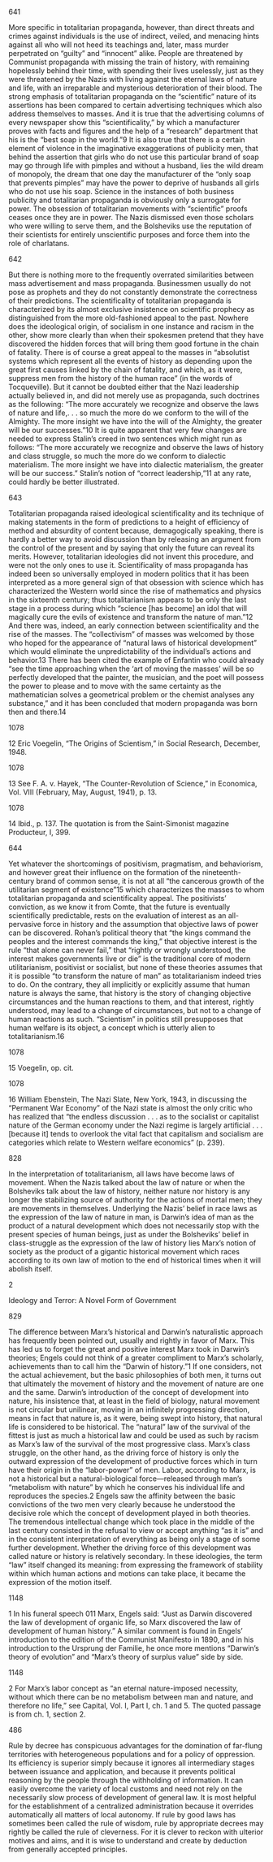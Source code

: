 641

More specific in totalitarian propaganda, however, than direct threats and crimes against individuals is the use of indirect, veiled, and menacing hints against all who will not heed its teachings and, later, mass murder perpetrated on “guilty” and “innocent” alike. People are threatened by Communist propaganda with missing the train of history, with remaining hopelessly behind their time, with spending their lives uselessly, just as they were threatened by the Nazis with living against the eternal laws of nature and life, with an irreparable and mysterious deterioration of their blood. The strong emphasis of totalitarian propaganda on the “scientific” nature of its assertions has been compared to certain advertising techniques which also address themselves to masses. And it is true that the advertising columns of every newspaper show this “scientificality,” by which a manufacturer proves with facts and figures and the help of a “research” department that his is the “best soap in the world.”9 It is also true that there is a certain element of violence in the imaginative exaggerations of publicity men, that behind the assertion that girls who do not use this particular brand of soap may go through life with pimples and without a husband, lies the wild dream of monopoly, the dream that one day the manufacturer of the “only soap that prevents pimples” may have the power to deprive of husbands all girls who do not use his soap. Science in the instances of both business publicity and totalitarian propaganda is obviously only a surrogate for power. The obsession of totalitarian movements with “scientific” proofs ceases once they are in power. The Nazis dismissed even those scholars who were willing to serve them, and the Bolsheviks use the reputation of their scientists for entirely unscientific purposes and force them into the role of charlatans.

642

But there is nothing more to the frequently overrated similarities between mass advertisement and mass propaganda. Businessmen usually do not pose as prophets and they do not constantly demonstrate the correctness of their predictions. The scientificality of totalitarian propaganda is characterized by its almost exclusive insistence on scientific prophecy as distinguished from the more old-fashioned appeal to the past. Nowhere does the ideological origin, of socialism in one instance and racism in the other, show more clearly than when their spokesmen pretend that they have discovered the hidden forces that will bring them good fortune in the chain of fatality. There is of course a great appeal to the masses in “absolutist systems which represent all the events of history as depending upon the great first causes linked by the chain of fatality, and which, as it were, suppress men from the history of the human race” (in the words of Tocqueville). But it cannot be doubted either that the Nazi leadership actually believed in, and did not merely use as propaganda, such doctrines as the following: “The more accurately we recognize and observe the laws of nature and life,. . . so much the more do we conform to the will of the Almighty. The more insight we have into the will of the Almighty, the greater will be our successes.”10 It is quite apparent that very few changes are needed to express Stalin’s creed in two sentences which might run as follows: “The more accurately we recognize and observe the laws of history and class struggle, so much the more do we conform to dialectic materialism. The more insight we have into dialectic materialism, the greater will be our success.” Stalin’s notion of “correct leadership,”11 at any rate, could hardly be better illustrated.

643

Totalitarian propaganda raised ideological scientificality and its technique of making statements in the form of predictions to a height of efficiency of method and absurdity of content because, demagogically speaking, there is hardly a better way to avoid discussion than by releasing an argument from the control of the present and by saying that only the future can reveal its merits. However, totalitarian ideologies did not invent this procedure, and were not the only ones to use it. Scientificality of mass propaganda has indeed been so universally employed in modern politics that it has been interpreted as a more general sign of that obsession with science which has characterized the Western world since the rise of mathematics and physics in the sixteenth century; thus totalitarianism appears to be only the last stage in a process during which “science \[has become\] an idol that will magically cure the evils of existence and transform the nature of man.”12 And there was, indeed, an early connection between scientificality and the rise of the masses. The “collectivism” of masses was welcomed by those who hoped for the appearance of “natural laws of historical development” which would eliminate the unpredictability of the individual’s actions and behavior.13 There has been cited the example of Enfantin who could already “see the time approaching when the ‘art of moving the masses’ will be so perfectly developed that the painter, the musician, and the poet will possess the power to please and to move with the same certainty as the mathematician solves a geometrical problem or the chemist analyses any substance,” and it has been concluded that modern propaganda was born then and there.14

1078

12 Eric Voegelin, “The Origins of Scientism,” in Social Research, December, 1948.

1078

13 See F. A. v. Hayek, “The Counter-Revolution of Science,” in Economica, Vol. VIII (February, May, August, 1941), p. 13.

1078

14 Ibid., p. 137. The quotation is from the Saint-Simonist magazine Producteur, I, 399.

644

Yet whatever the shortcomings of positivism, pragmatism, and behaviorism, and however great their influence on the formation of the nineteenth-century brand of common sense, it is not at all “the cancerous growth of the utilitarian segment of existence”15 which characterizes the masses to whom totalitarian propaganda and scientificality appeal. The positivists’ conviction, as we know it from Comte, that the future is eventually scientifically predictable, rests on the evaluation of interest as an all-pervasive force in history and the assumption that objective laws of power can be discovered. Rohan’s political theory that “the kings command the peoples and the interest commands the king,” that objective interest is the rule “that alone can never fail,” that “rightly or wrongly understood, the interest makes governments live or die” is the traditional core of modern utilitarianism, positivist or socialist, but none of these theories assumes that it is possible “to transform the nature of man” as totalitarianism indeed tries to do. On the contrary, they all implicitly or explicitly assume that human nature is always the same, that history is the story of changing objective circumstances and the human reactions to them, and that interest, rightly understood, may lead to a change of circumstances, but not to a change of human reactions as such. “Scientism” in politics still presupposes that human welfare is its object, a concept which is utterly alien to totalitarianism.16

1078

15 Voegelin, op. cit.

1078

16 William Ebenstein, The Nazi Slate, New York, 1943, in discussing the “Permanent War Economy” of the Nazi state is almost the only critic who has realized that “the endless discussion . . . as to the socialist or capitalist nature of the German economy under the Nazi regime is largely artificial . . .\[because it\] tends to overlook the vital fact that capitalism and socialism are categories which relate to Western welfare economics” (p. 239).

828

In the interpretation of totalitarianism, all laws have become laws of movement. When the Nazis talked about the law of nature or when the Bolsheviks talk about the law of history, neither nature nor history is any longer the stabilizing source of authority for the actions of mortal men; they are movements in themselves. Underlying the Nazis’ belief in race laws as the expression of the law of nature in man, is Darwin’s idea of man as the product of a natural development which does not necessarily stop with the present species of human beings, just as under the Bolsheviks’ belief in class-struggle as the expression of the law of history lies Marx’s notion of society as the product of a gigantic historical movement which races according to its own law of motion to the end of historical times when it will abolish itself.

2

Ideology and Terror: A Novel Form of Government

829

The difference between Marx’s historical and Darwin’s naturalistic approach has frequently been pointed out, usually and rightly in favor of Marx. This has led us to forget the great and positive interest Marx took in Darwin’s theories; Engels could not think of a greater compliment to Marx’s scholarly, achievements than to call him the “Darwin of history.”1 If one considers, not the actual achievement, but the basic philosophies of both men, it turns out that ultimately the movement of history and the movement of nature are one and the same. Darwin’s introduction of the concept of development into nature, his insistence that, at least in the field of biology, natural movement is not circular but unilinear, moving in an infinitely progressing direction, means in fact that nature is, as it were, being swept into history, that natural life is considered to be historical. The “natural” law of the survival of the fittest is just as much a historical law and could be used as such by racism as Marx’s law of the survival of the most progressive class. Marx’s class struggle, on the other hand, as the driving force of history is only the outward expression of the development of productive forces which in turn have their origin in the “labor-power” of men. Labor, according to Marx, is not a historical but a natural-biological force—released through man’s “metabolism with nature” by which he conserves his individual life and reproduces the species.2 Engels saw the affinity between the basic convictions of the two men very clearly because he understood the decisive role which the concept of development played in both theories. The tremendous intellectual change which took place in the middle of the last century consisted in the refusal to view or accept anything “as it is” and in the consistent interpretation of everything as being only a stage of some further development. Whether the driving force of this development was called nature or history is relatively secondary. In these ideologies, the term “law” itself changed its meaning: from expressing the framework of stability within which human actions and motions can take place, it became the expression of the motion itself.

1148

1 In his funeral speech 011 Marx, Engels said: “Just as Darwin discovered the law of development of organic life, so Marx discovered the law of development of human history.” A similar comment is found in Engels’ introduction to the edition of the Communist Manifesto in 1890, and in his introduction to the Ursprung der Familie, he once more mentions “Darwin’s theory of evolution” and “Marx’s theory of surplus value” side by side.

1148

2 For Marx’s labor concept as “an eternal nature-imposed necessity, without which there can be no metabolism between man and nature, and therefore no life,” see Capital, Vol. I, Part I, ch. 1 and 5. The quoted passage is from ch. 1, section 2.

486

Rule by decree has conspicuous advantages for the domination of far-flung territories with heterogeneous populations and for a policy of oppression. Its efficiency is superior simply because it ignores all intermediary stages between issuance and application, and because it prevents political reasoning by the people through the withholding of information. It can easily overcome the variety of local customs and need not rely on the necessarily slow process of development of general law. It is most helpful for the establishment of a centralized administration because it overrides automatically all matters of local autonomy. If rule by good laws has sometimes been called the rule of wisdom, rule by appropriate decrees may rightly be called the rule of cleverness. For it is clever to reckon with ulterior motives and aims, and it is wise to understand and create by deduction from generally accepted principles.

